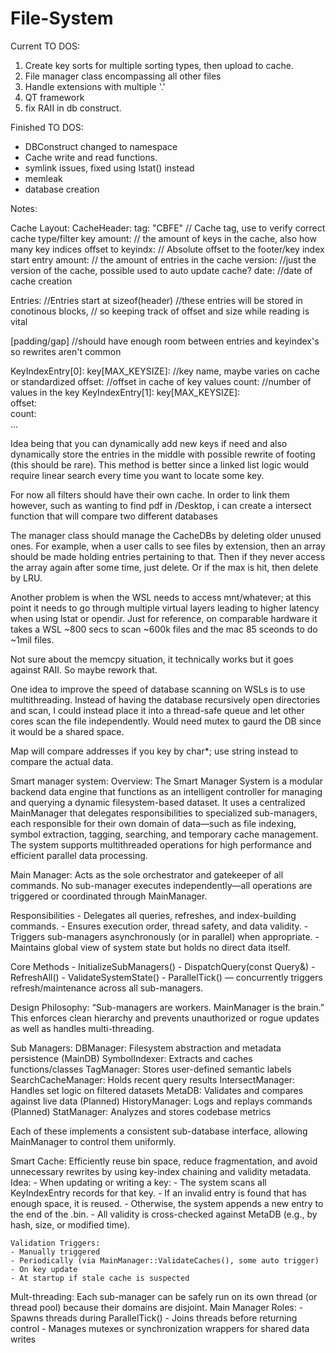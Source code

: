# File-System
Current TO DOS:
1. Create key sorts for multiple sorting types, then upload to cache.
2. File manager class encompassing all other files 
3. Handle extensions with multiple '.'
4. QT framework
5. fix RAII in db construct.

Finished TO DOS:
- DBConstruct changed to namespace
- Cache write and read functions.
- symlink issues, fixed using lstat() instead
- memleak
- database creation

Notes:

Cache Layout:
CacheHeader:
    tag: "CBFE"         // Cache tag, use to verify correct cache type/filter
    key amount:         // the amount of keys in the cache, also how many key indices
	offset to keyindx:	// Absolute offset to the footer/key index start
    entry amount:       // the amount of entries in the cache
    version:            //just the version of the cache, possible used to auto update cache?
    date:               //date of cache creation

Entries:
    //Entries start at sizeof(header)
    //these entries will be stored in conotinous blocks,
    // so keeping track of offset and size while reading is vital

[padding/gap]	//should have enough room between entries and keyindex's so rewrites aren't common

KeyIndexEntry[0]:
    key[MAX_KEYSIZE]:   //key name, maybe varies on cache or standardized
    offset:             //offset in cache of key values
    count:              //number of values in the key
KeyIndexEntry[1]:
	key[MAX_KEYSIZE]:  
    offset:         
    count:              
...

Idea being that you can dynamically add new keys if need and also dynamically store the entries in the middle with possible rewrite of footing (this should be rare). This method is better since a linked list logic would require linear search every time you want to locate some key.

For now all filters should have their own cache. In order to link them however, such as wanting to find pdf in /Desktop, i can create a intersect function that will compare two different databases

The manager class should manage the CacheDBs by deleting older unused ones. For example, when a user calls to see files by extension, then an array should be made holding entries pertaining to that. Then if they never access the array again after some time, just delete. Or if the max is hit, then delete by LRU.

Another problem is when the WSL needs to access mnt/whatever; at this point it needs to go through multiple virtual layers leading to higher latency when using lstat or opendir. Just for reference, on comparable hardware it takes a WSL ~800 secs to scan ~600k files and the mac 85 sceonds to do ~1mil files.

Not sure about the memcpy situation, it technically works but it goes against RAII. So maybe rework that.


One idea to improve the speed of database scanning on WSLs is to use multithreading. 
Instead of having the database recursively open directories and scan, I could instead place it into a thread-safe queue and let other cores scan the file independently. Would need mutex to gaurd the DB since it would be a shared space.

Map will compare addresses if you key by char*; use string instead to compare the actual data.

Smart manager system:
Overview:
The Smart Manager System is a modular backend data engine that functions as an intelligent controller for managing and querying a dynamic filesystem-based dataset. It uses a centralized MainManager that delegates responsibilities to specialized sub-managers, each responsible for their own domain of data—such as file indexing, symbol extraction, tagging, searching, and temporary cache management. The system supports multithreaded operations for high performance and efficient parallel data processing.

Main Manager:
Acts as the sole orchestrator and gatekeeper of all commands. No sub-manager executes independently—all operations are triggered or coordinated through MainManager.

Responsibilities
	- Delegates all queries, refreshes, and index-building commands.
	- Ensures execution order, thread safety, and data validity.
	- Triggers sub-managers asynchronously (or in parallel) when appropriate.
	- Maintains global view of system state but holds no direct data itself.

Core Methods
	- InitializeSubManagers()
	- DispatchQuery(const Query&)
	- RefreshAll()
	- ValidateSystemState()
	- ParallelTick() — concurrently triggers refresh/maintenance across all sub-managers.

Design Philosophy: “Sub-managers are workers. MainManager is the brain.”
This enforces clean hierarchy and prevents unauthorized or rogue updates as well as handles multi-threading.

Sub Managers:
DBManager:  	            Filesystem abstraction and metadata persistence (MainDB)
SymbolIndexer:	            Extracts and caches functions/classes
TagManager:     	        Stores user-defined semantic labels
SearchCacheManager:	        Holds recent query results
IntersectManager:	        Handles set logic on filtered datasets
MetaDB:         	        Validates and compares against live data
(Planned) HistoryManager:	Logs and replays commands
(Planned) StatManager:	    Analyzes and stores codebase metrics

Each of these implements a consistent sub-database interface, allowing MainManager to control them uniformly.

Smart Cache:
Efficiently reuse bin space, reduce fragmentation, and avoid unnecessary rewrites by using key-index chaining and validity metadata.
    Idea:
	- When updating or writing a key:
	- The system scans all KeyIndexEntry records for that key.
	- If an invalid entry is found that has enough space, it is reused.
	- Otherwise, the system appends a new entry to the end of the .bin.
	- All validity is cross-checked against MetaDB (e.g., by hash, size, or modified time).

    Validation Triggers:
	- Manually triggered
	- Periodically (via MainManager::ValidateCaches(), some auto trigger)
	- On key update
	- At startup if stale cache is suspected

Mult-threading:
Each sub-manager can be safely run on its own thread (or thread pool) because their domains are disjoint.
    Main Manager Roles:
    - Spawns threads during ParallelTick()
	- Joins threads before returning control
	- Manages mutexes or synchronization wrappers for shared data writes